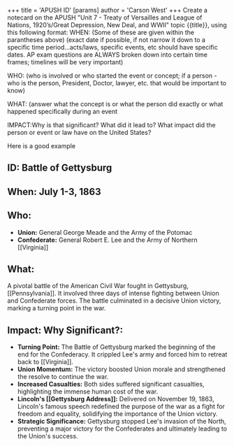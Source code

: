 +++
 title = 'APUSH ID'
[params]
	author = 'Carson West'
+++
Create a notecard on the APUSH "Unit 7 - Treaty of Versailles and League of Nations, 1920’s/Great Depression, New Deal, and WWII" topic {{title}}, using this following format:
WHEN: (Some of these are given within the parantheses above) (exact date if possible, if not narrow it down to a specific time period...acts/laws, specific events, etc should have specific dates. AP exam questions are ALWAYS broken down into certain time frames; timelines will be very important)

WHO: (who is involved or who started the event or concept; if a person - who is the person, President, Doctor, lawyer, etc. that would be important to know) 

WHAT: (answer what the concept is or what the person did exactly or what happened specifically during an event 

IMPACT:Why is that significant? What did it lead to? What impact did the person or event or law have on the United States?

Here is a good example

## ID: Battle of Gettysburg

## When: July 1-3, 1863

## Who: 
* **Union:**  General George Meade and the Army of the Potomac
* **Confederate:** General Robert E. Lee and the Army of Northern [[Virginia]]

## What: 

A pivotal battle of the American Civil War fought in Gettysburg, [[Pennsylvania]]. It involved three days of intense fighting between Union and Confederate forces. The battle culminated in a decisive Union victory, marking a turning point in the war.

## Impact: Why Significant?: 
* **Turning Point:**  The Battle of Gettysburg marked the beginning of the end for the Confederacy. It crippled Lee's army and forced him to retreat back to [[Virginia]].
* **Union Momentum:** The victory boosted Union morale and strengthened the resolve to continue the war.
* **Increased Casualties:** Both sides suffered significant casualties, highlighting the immense human cost of the war.
* **Lincoln's [[Gettysburg Address]]:** Delivered on November 19, 1863, Lincoln's famous speech redefined the purpose of the war as a fight for freedom and equality, solidifying the importance of the Union victory.
* **Strategic Significance:** Gettysburg stopped Lee's invasion of the North, preventing a major victory for the Confederates and ultimately leading to the Union's success.
